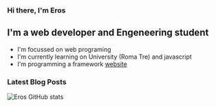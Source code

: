 ### Hi there, I'm Eros

## I'm a web developer and Engeneering student
- I'm focussed on web programing
- I'm currently learning on University (Roma Tre) and javascript
- I'm programming a framework [website]

### Latest Blog Posts
<!-- BLOG-POST-LIST:START -->
<!-- BLOG-POST-LIST:END -->


![Eros GitHub stats](https://github-readme-stats.vercel.app/api?username=Shuriken933&show_icons=true&theme=radical)



[website]: https://github.com/Shuriken933/flexscape